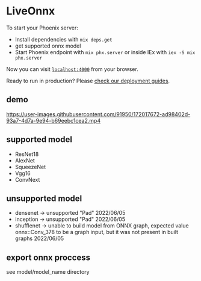 # LiveOnnx

To start your Phoenix server:

  * Install dependencies with `mix deps.get`
  * get supported onnx model
  * Start Phoenix endpoint with `mix phx.server` or inside IEx with `iex -S mix phx.server`

Now you can visit [`localhost:4000`](http://localhost:4000) from your browser.

Ready to run in production? Please [check our deployment guides](https://hexdocs.pm/phoenix/deployment.html).

## demo

https://user-images.githubusercontent.com/91950/172017672-ad98402d-93a7-4d7a-9e94-b69eebc1cea2.mp4

## supported model

* ResNet18
* AlexNet
* SqueezeNet
* Vgg16 
* ConvNext

## unsupported model

* densenet -> unsupported "Pad" 2022/06/05
* inception -> unsupported "Pad" 2022/06/05
* shufflenet -> unable to build model from ONNX graph, expected value onnx::Conv_378 to be a graph input, but it was not present in built graphs 2022/06/05

## export onnx proccess 
see model/model_name directory
